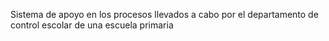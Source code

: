 Sistema de apoyo en los procesos llevados a cabo por el departamento de control escolar de una escuela primaria